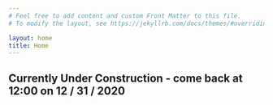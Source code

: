 ```yaml
---
# Feel free to add content and custom Front Matter to this file.
# To modify the layout, see https://jekyllrb.com/docs/themes/#overriding-theme-defaults

layout: home
title: Home
---
```


## Currently Under Construction - come back at 12:00 on 12 / 31 / 2020

